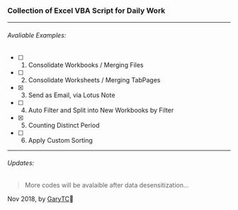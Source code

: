 ### Collection of Excel VBA Script for Daily Work
---
###### Avaliable Examples:
- [ ] 1. Consolidate Workbooks / Merging Files
- [ ] 2. Consolidate Worksheets / Merging TabPages 
- [X] 3. Send as Email, via Lotus Note
- [ ] 4. Auto Filter and Split into New Workbooks by Filter 
- [x] 5. Counting Distinct Period
- [ ] 6. Apply Custom Sorting
---

###### Updates:
> More codes will be avalaible after data desensitization... 

Nov 2018, by [GaryTC](https://github.com/rayony/):space_invader: 
